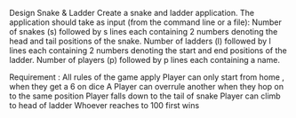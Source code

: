 Design Snake & Ladder
  Create a snake and ladder application. The application should take as input (from the command
  line or a file):
  Number of snakes (s) followed by s lines each containing 2 numbers denoting the head and tail
  positions of the snake.
  Number of ladders (l) followed by l lines each containing 2 numbers denoting the start and end
  positions of the ladder.
  Number of players (p) followed by p lines each containing a name.

Requirement :
  All rules of the game apply
  Player can only start from home , when they get a 6 on dice
  A Player can overrule another when they hop on to the same position
  Player falls down to the tail of snake
  Player can climb to head of ladder
  Whoever reaches to 100 first wins
